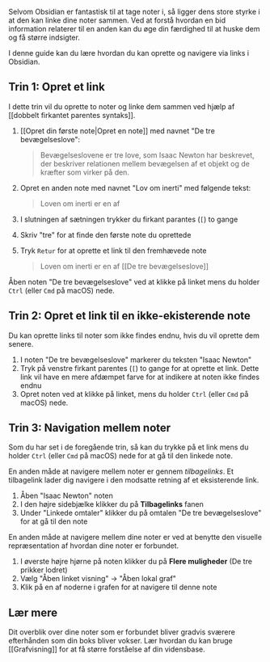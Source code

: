 Selvom Obsidian er fantastisk til at tage noter i, så ligger dens store styrke i at den kan linke dine noter sammen. Ved at forstå hvordan en bid information relaterer til en anden kan du øge din færdighed til at huske dem og få større indsigter.

I denne guide kan du lære hvordan du kan oprette og navigere via links i Obsidian.

## Trin 1: Opret et link
I dette trin vil du oprette to noter og linke dem sammen ved hjælp af \[\[dobbelt firkantet parentes syntaks\]\].

1. [[Opret din første note|Opret en note]] med navnet "De tre bevægelseslove":
   
   > Bevægelseslovene er tre love, som Isaac Newton har beskrevet, der beskriver relationen mellem bevægelsen af et objekt og de kræfter som virker på den.
   
2. Opret en anden note med navnet "Lov om inerti" med følgende tekst:
   
   > Loven om inerti er en af 
   
3. I slutningen af sætningen trykker du firkant parantes (`[`) to gange
4. Skriv "tre" for at finde den første note du oprettede
5. Tryk `Retur` for at oprette et link til den fremhævede note
   
   > Loven om inerti er en af \[\[De tre bevægelseslove\]\]
   
Åben noten "De tre bevægelseslove" ved at klikke på linket mens du holder `Ctrl` (eller `Cmd` på macOS) nede.

## Trin 2: Opret et link til en ikke-ekisterende note

Du kan oprette links til noter som ikke findes endnu, hvis du vil oprette dem senere.

1. I noten "De tre bevægelseslove" markerer du teksten "Isaac Newton"
2. Tryk på venstre firkant parentes (`[`) to gange for at oprette et link. Dette link vil have en mere afdæmpet farve for at indikere at noten ikke findes endnu
3. Opret noten ved at klikke på linket, mens du holder `Ctrl` (eller `Cmd` på macOS) nede.

## Trin 3: Navigation mellem noter

Som du har set i de foregående trin, så kan du trykke på et link mens du holder `Ctrl` (eller `Cmd` på macOS) nede for at gå til den linkede note.

En anden måde at navigere mellem noter er gennem _tilbagelinks_. Et tilbagelink lader dig navigere i den modsatte retning af et eksisterende link.

1. Åben "Isaac Newton" noten
2. I den højre sidebjælke klikker du på **Tilbagelinks** fanen
3. Under "Linkede omtaler" klikker du på omtalen "De tre bevægelseslove" for at gå til den note

En anden måde at navigere mellem dine noter er ved at benytte den visuelle repræsentation af hvordan dine noter er forbundet.

1. I øverste højre hjørne på noten klikker du på **Flere muligheder** (De tre prikker lodret)
2. Vælg "Åben linket visning" -> "Åben lokal graf"
3. Klik på en af noderne i grafen for at navigere til denne note

## Lær mere
Dit overblik over dine noter som er forbundet bliver gradvis sværere efterhånden som din boks bliver vokser. Lær hvordan du kan bruge [[Grafvisning]] for at få større forståelse af din vidensbase.
